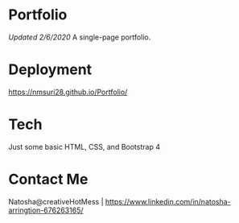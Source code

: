 # Portfolio

*Updated 2/6/2020*
A single-page portfolio. 

# Deployment
https://nmsuri28.github.io/Portfolio/

# Tech
Just some basic HTML, CSS, and Bootstrap 4

# Contact Me 
Natosha@creativeHotMess | https://www.linkedin.com/in/natosha-arringtion-676263165/
